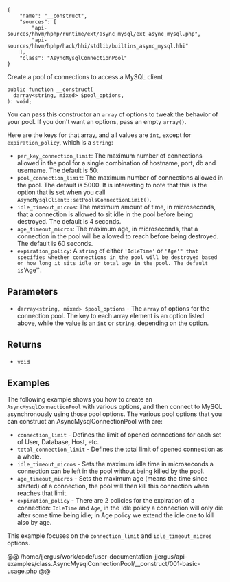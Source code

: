 ``` yamlmeta
{
    "name": "__construct",
    "sources": [
        "api-sources/hhvm/hphp/runtime/ext/async_mysql/ext_async_mysql.php",
        "api-sources/hhvm/hphp/hack/hhi/stdlib/builtins_async_mysql.hhi"
    ],
    "class": "AsyncMysqlConnectionPool"
}
```




Create a pool of connections to access a MySQL client




``` Hack
public function __construct(
  darray<string, mixed> $pool_options,
): void;
```




You can pass this constructor an ` array ` of options to tweak the behavior
of your pool. If you don't want an options, pass an empty `` array() ``.




Here are the keys for that array, and all values are ` int `, except for
`` expiration_policy ``, which is a ``` string ```:




+ ` per_key_connection_limit `: The maximum number of connections allowed
  in the pool for a single combination of
  hostname, port, db and username. The default
  is 50.
+ ` pool_connection_limit `: The maximum number of connections allowed in
  the pool. The default is 5000. It is
  interesting to note that this is the option
  that is set when you call
  `` AsyncMysqlClient::setPoolsConnectionLimit() ``.
+ ` idle_timeout_micros `: The maximum amount of time, in microseconds, that
  a connection is allowed to sit idle in the pool
  before being destroyed. The default is 4 seconds.
+ ` age_timeout_micros `: The maximum age, in microseconds, that a connection
  in the pool will be allowed to reach before being
  destroyed. The default is 60 seconds.
+ ` expiration_policy `: A `` string `` of either ``` 'IdleTime' ``` or ```` 'Age'" that specifies whether connections in the pool will be destroyed based on how long it sits idle or total age in the pool. The default is ````'Age'`.




## Parameters




* ` darray<string, mixed> $pool_options ` - The `` array `` of options for the connection pool.
  The key to each array element is an option listed
  above, while the value is an ``` int ``` or ```` string ````,
  depending on the option.




## Returns




- ` void `




## Examples




The following example shows you how to create an ` AsyncMysqlConnectionPool ` with various options, and then connect to MySQL asynchronously using those pool options. The various pool options that you can construct an AsyncMysqlConnectionPool with are:




+ ` connection_limit ` - Defines the limit of opened connections for each set of User, Database, Host, etc.
+ ` total_connection_limit ` - Defines the total limit of opened connection as a whole.
+ ` idle_timeout_micros ` - Sets the maximum idle time in microseconds a connection can be left in the pool without being killed by the pool.
+ ` age_timeout_micros ` - Sets the maximum age (means the time since started) of a connection, the pool will then kill this connection when reaches that limit.
+ ` expiration_policy ` - There are 2 policies for the expiration of a connection: `` IdleTime `` and ``` Age ```, in the Idle policy a connection will only die after some time being idle; in Age policy we extend the idle one to kill also by age.




This example focuses on the ` connection_limit ` and `` idle_timeout_micros `` options.







@@ /home/jjergus/work/code/user-documentation-jjergus/api-examples/class.AsyncMysqlConnectionPool/__construct/001-basic-usage.php @@
<!-- HHAPIDOC -->
